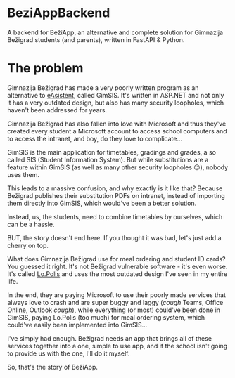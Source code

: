 <!-- bump4 -->

# BeziAppBackend
A backend for BežiApp, an alternative and complete solution for Gimnazija Bežigrad students (and parents), written in FastAPI & Python.

# The problem
Gimnazija Bežigrad has made a very poorly written program as an alternative to [eAsistent](https://easistent.com), called GimSIS.
It's written in ASP.NET and not only it has a very outdated design, but also has many security loopholes, which haven't been addressed for years.

Gimnazija Bežigrad has also fallen into love with Microsoft and thus they've created every student a Microsoft account to access school computers
and to access the intranet, and boy, do they love to complicate...

GimSIS is the main application for timetables, gradings and grades, a so called SIS (Student Information System).
But while substitutions are a feature within GimSIS (as well as many other security loopholes :wink:), nobody uses them.

This leads to a massive confusion, and why exactly is it like that? Because Bežigrad publishes their substitution PDFs on intranet, instead of
importing them directly into GimSIS, which would've been a better solution.

Instead, us, the students, need to combine timetables by ourselves, which can be a hassle.

BUT, the story doesn't end here. If you thought it was bad, let's just add a cherry on top.

What does Gimnazija Bežigrad use for meal ordering and student ID cards? You guessed it right. It's not Bežigrad vulnerable software - it's even worse.
It's called [Lo.Polis](https://lopolis.si) and uses the most outdated design I've seen in my entire life.

In the end, they are paying Microsoft to use their poorly made services that always love to crash and are super buggy and laggy
(*cough* Teams, Office Online, Outlook *cough*), while everything (or most) could've been done in GimSIS,
paying Lo.Polis (too much) for meal ordering system, which could've easily been implemented into GimSIS...

I've simply had enough. Bežigrad needs an app that brings all of these services together into a one, simple to use app, and if the school isn't
going to provide us with the one, I'll do it myself.

So, that's the story of BežiApp.
